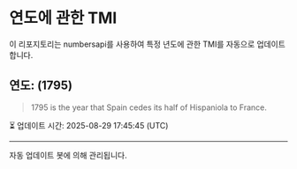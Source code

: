 
# 연도에 관한 TMI

이 리포지토리는 numbersapi를 사용하여 특정 년도에 관한 TMI를 자동으로 업데이트합니다.

## 연도: (1795)
> 1795 is the year that Spain cedes its half of Hispaniola to France.

⏳ 업데이트 시간: 2025-08-29 17:45:45 (UTC)

---
자동 업데이트 봇에 의해 관리됩니다.
